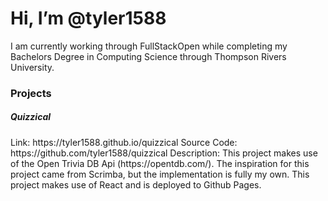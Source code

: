 <h1>Hi, I’m @tyler1588</h1>

I am currently working through FullStackOpen while completing my Bachelors Degree in Computing Science through Thompson Rivers University.

<h3>Projects</h3>
<h5>Quizzical</h5>
Link: https://tyler1588.github.io/quizzical
Source Code: https://github.com/tyler1588/quizzical
Description: This project makes use of the Open Trivia DB Api (https://opentdb.com/). The inspiration for this project came from Scrimba, but the implementation is fully my own. This project makes use of React and is deployed to Github Pages.

<!---
tyler1588/tyler1588 is a ✨ special ✨ repository because its `README.md` (this file) appears on your GitHub profile.
You can click the Preview link to take a look at your changes.
--->
